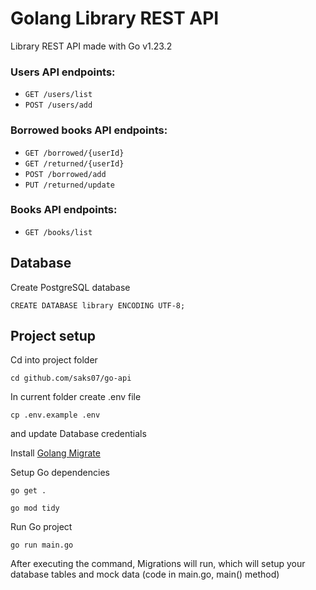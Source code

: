 # Golang Library REST API

Library REST API made with Go v1.23.2

### Users API endpoints:

- `GET /users/list`
- `POST /users/add`

### Borrowed books API endpoints:

- `GET /borrowed/{userId}`
- `GET /returned/{userId}`
- `POST /borrowed/add`
- `PUT /returned/update`

### Books API endpoints:

- `GET /books/list`

## Database

Create PostgreSQL database

`CREATE DATABASE library ENCODING UTF-8;`

## Project setup

Cd into project folder

`cd github.com/saks07/go-api`

In current folder create .env file

`cp .env.example .env`

and update Database credentials

Install [Golang Migrate](https://github.com/golang-migrate/migrate)

Setup Go dependencies

`go get .`

`go mod tidy`

Run Go project

`go run main.go`

After executing the command, Migrations will run, which will setup your database tables and mock data (code in main.go, main() method)
